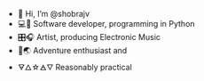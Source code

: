 - 👋 Hi, I’m @shobrajv
- :computer::snake: Software developer, programming in Python
- :control_knobs::headphones: Artist, producing Electronic Music
- :runner::earth_asia: Adventure enthusiast and
- 🜃🜂☆🜁🜄 Reasonably practical

<!---
shobrajv/shobrajv is a ✨ special ✨ repository because its `README.md` (this file) appears on your GitHub profile.
You can click the Preview link to take a look at your changes.
--->
